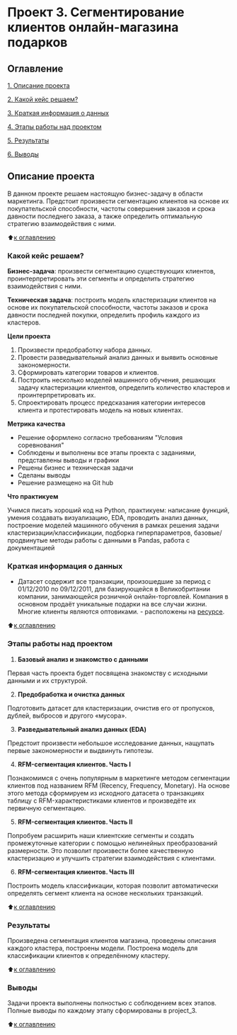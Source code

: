 # Проект 3. Сегментирование клиентов онлайн-магазина подарков

## Оглавление
[1. Описание проекта](https://github.com/dushaelena1319/data_science/blob/main/project_3/README.md#Описание-проекта)

[2. Какой кейс решаем?](https://github.com/dushaelena1319/data_science/blob/main/project_3/README.md#Какой-кейс-решаем)

[3. Краткая информация о данных](https://github.com/dushaelena1319/data_science/blob/main/project_3/README.md##Краткая-информация-о-данных)

[4. Этапы работы над проектом](https://github.com/dushaelena1319/data_science/blob/main/project_3/README.md#Этапы-работы-над-проектом)

[5. Результаты](https://github.com/dushaelena1319/data_science/blob/main/project_3/README.md#Результаты)

[6. Выводы](https://github.com/dushaelena1319/data_science/blob/main/project_3/README.md#Выводы)  


## Описание проекта
В данном проекте решаем настоящую бизнес-задачу в области маркетинга. Предстоит произвести сегментацию клиентов на основе их покупательской способности, частоты совершения заказов и срока давности последнего заказа, а также определить оптимальную стратегию взаимодействия с ними.

:arrow_up:[к оглавлению](https://github.com/dushaelena1319/data_science/blob/main/project_3/README.md#Оглавление)

### Какой кейс решаем?
**Бизнес-задача**: произвести сегментацию существующих клиентов, проинтерпретировать эти сегменты и определить стратегию взаимодействия с ними.

**Техническая задача**: построить модель кластеризации клиентов на основе их покупательской способности, частоты заказов и срока давности последней покупки, определить профиль каждого из кластеров.

**Цели проекта**
1. Произвести предобработку набора данных.
2. Провести разведывательный анализ данных и выявить основные закономерности.
3. Сформировать категории товаров и клиентов.
4. Построить несколько моделей машинного обучения, решающих задачу кластеризации клиентов, определить количество кластеров и проинтерпретировать их.
5. Спроектировать процесс предсказания категории интересов клиента и протестировать модель на новых клиентах.

**Метрика качества**
- Решение оформлено согласно требованиям "Условия соревнования"
- Соблюдены и выполнены все этапы проекта с заданиями, представлены выводы и графики
- Решены бизнес и техническая задачи
- Сделаны выводы 
- Решение размещено на Git hub

**Что практикуем**

Учимся писать хороший код на Python, практикуем: написание функций, умения создавать визуализацию, EDA, проводить анализ данных, построение моделей машинного обучения в рамках решения задачи кластеризации/классификации, подборка гиперпараметров, базовые/продвинутые методы работы  с данными в Pandas, работа с документацией



### Краткая информация о данных
- Датасет содержит все транзакции, произошедшие за период с 01/12/2010 по 09/12/2011, для базирующейся в Великобритании компании, занимающейся розничной онлайн-торговлей. Компания в основном продаёт уникальные подарки на все случаи жизни. Многие клиенты являются оптовиками. - расположены на [ресурсе](https://drive.google.com/file/d/1Axlknf1Rd6T6UFRzWWZA_gBbfN2g9r3v/view).

:arrow_up:[к оглавлению](https://github.com/dushaelena1319/data_science/blob/main/project_3/README.md#Оглавление)

### Этапы работы над проектом
1. **Базовый анализ и знакомство с данными**

Первая часть проекта будет посвящена знакомству с исходными данными и их структурой.

2. **Предобработка и очистка данных**

Подготовить датасет для кластеризации, очистив его от пропусков, дублей, выбросов и другого «мусора».

3. **Разведывательный анализ данных (EDA)**

Предстоит произвести небольшое исследование данных, нащупать первые закономерности и выдвинуть гипотезы.

4. **RFM-сегментация клиентов. Часть I**

Познакомимся с очень популярным в маркетинге методом сегментации клиентов под названием RFM (Recency, Frequency, Monetary). На основе этого метода сформируем из исходного датасета о транзакциях таблицу с RFM-характеристиками клиентов и произведёте их первичную сегментацию.

5. **RFM-сегментация клиентов. Часть II**

Попробуем расширить наши клиентские сегменты и создать промежуточные категории с помощью нелинейных преобразований размерности. Это позволит произвести более качественную кластеризацию и улучшить стратегии взаимодействия с клиентами.

6. **RFM-сегментация клиентов. Часть III**

Построить модель классификации, которая позволит автоматически определять сегмент клиента на основе нескольких транзакций.

:arrow_up:[к оглавлению](https://github.com/dushaelena1319/data_science/blob/main/project_3/README.md#Оглавление)
 

### Результаты
Произведена сегментация клиентов магазина, проведены описания каждого кластера, построены модели. Построена модель для классификации клиентов к определённому кластеру.

:arrow_up:[к оглавлению](https://github.com/dushaelena1319/data_science/blob/main/project_3/README.md#Оглавление)

### Выводы
Задачи проекта выполнены полностью с соблюдением всех этапов. Полные выводы по каждому этапу сформированы в project_3. 
 
:arrow_up:[к оглавлению](https://github.com/dushaelena1319/data_science/blob/main/project_3/README.md#Оглавление)


